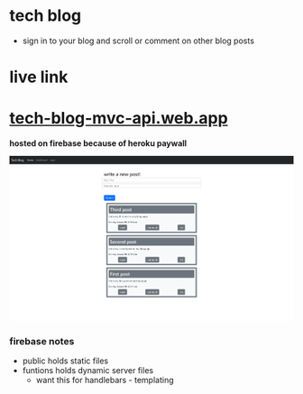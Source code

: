 # tech blog 
- sign in to your blog and scroll or comment on other blog posts

# live link
# [tech-blog-mvc-api.web.app](https://tech-blog-mvc-api.web.app/)
**hosted on firebase because of heroku paywall**

![screenshot](./assets/localhost_3001_.png)


### firebase notes
- public holds static files
- funtions holds dynamic server files
    - want this for handlebars - templating